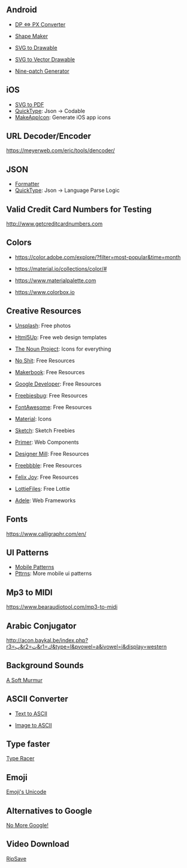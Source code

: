 ## Android

- [DP <=> PX Converter](http://labs.rampinteractive.co.uk/android_dp_px_calculator/)

- [Shape Maker](http://shapes.softartstudio.com)

- [SVG to Drawable](http://inloop.github.io/svg2android/)

- [SVG to Vector Drawable](https://svg2vector.com)

- [Nine-patch Generator](https://romannurik.github.io/AndroidAssetStudio/nine-patches.html#&sourceDensity=320&name=example)

## iOS
- [SVG to PDF](https://cloudconvert.com/svg-to-pdf)
- [QuickType](https://app.quicktype.io): Json -> Codable
- [MakeAppIcon](https://makeappicon.com/): Generate iOS app icons

## URL Decoder/Encoder

https://meyerweb.com/eric/tools/dencoder/

## JSON

 - [Formatter](https://jsonformatter.curiousconcept.com)
 - [QuickType](https://app.quicktype.io): Json -> Language Parse Logic

## Valid Credit Card Numbers for Testing

http://www.getcreditcardnumbers.com

## Colors

- https://color.adobe.com/explore/?filter=most-popular&time=month

- https://material.io/collections/color/#

- https://www.materialpalette.com

- https://www.colorbox.io

## Creative Resources

- [Unsplash](https://unsplash.com): Free photos

- [Html5Up](https://html5up.net): Free web design templates

- [The Noun Project](https://thenounproject.com): Icons for everything

- [No Shit](https://noshit.xyz/): Free Resources

- [Makerbook](http://makerbook.net): Free Resources

- [Google Developer](https://developer.android.com/design/downloads/): Free Resources

- [Freebiesbug](https://freebiesbug.com/): Free Resources

- [FontAwesome](https://fontawesome.com/): Free Resources

- [Material](https://material.io/tools/icons/?style=baseline): Icons

- [Sketch](https://sketch.fordesignrs.com/): Sketch Freebies

- [Primer](https://primer.style/components): Web Components

- [Designer Mill](https://www.designermill.com): Free Resources

- [Freebbble](http://freebbble.com/): Free Resources

- [Felix Joy](https://www.felixjoy.co/designbase): Free Resources

- [LottieFiles](https://www.lottiefiles.com/aep): Free Lottie 

- [Adele](https://adele.uxpin.com/): Web Frameworks

## Fonts

https://www.calligraphr.com/en/

## UI Patterns

- [Mobile Patterns](https://www.mobile-patterns.com/)
- [Pttrns](https://www.pttrns.com/?scid=38): More mobile ui patterns

## Mp3 to MIDI
https://www.bearaudiotool.com/mp3-to-midi

## Arabic Conjugator
http://acon.baykal.be/index.php?r3=ب&r2=ت&r1=ك&type=I&pvowel=a&ivowel=i&display=western

## Background Sounds

[A Soft Murmur](https://asoftmurmur.com)

## ASCII Converter

- [Text to ASCII](http://www.network-science.de/ascii/)

- [Image to ASCII](https://www.text-image.com/convert/)

## Type faster

[Type Racer](https://play.typeracer.com)

## Emoji

[Emoji's Unicode](https://apps.timwhitlock.info/emoji/tables/unicode#note1)

## Alternatives to Google

[No More Google!](https://nomoregoogle.com/)

## Video Download

[RipSave](https://ripsave.com)